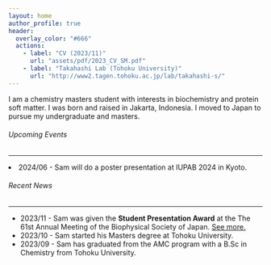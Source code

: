 ```yaml
---
layout: home
author_profile: true
header:
  overlay_color: "#666"
  actions:
    - label: "CV (2023/11)"
      url: "assets/pdf/2023_CV_SM.pdf"
    - label: "Takahashi Lab (Tohoku University)"
      url: "http://www2.tagen.tohoku.ac.jp/lab/takahashi-s/"
---
```


I am a chemistry masters student with interests in biochemistry and protein soft matter. I was born and raised in Jakarta, Indonesia. I moved to Japan to pursue my undergraduate and masters.

###### Upcoming Events
---
<li class="align-right">2024/06 - Sam will do a poster presentation at IUPAB 2024 in Kyoto.</li>

###### Recent News
---
- 2023/11 - Sam was given the **Student Presentation Award** at the The 61st Annual Meeting of the Biophysical Society of Japan. [See more.](https://www.biophys.jp/ann/ann01_13.html)
- 2023/10 - Sam started his Masters degree at Tohoku University.
- 2023/09 - Sam has graduated from the AMC program with a B.Sc in Chemistry from Tohoku University.

